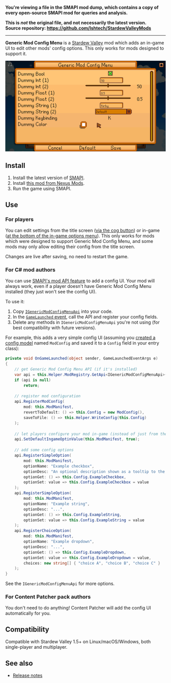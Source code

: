 **You're viewing a file in the SMAPI mod dump, which contains a copy of every open-source SMAPI mod
for queries and analysis.**

**This is _not_ the original file, and not necessarily the latest version.**  
**Source repository: https://github.com/lshtech/StardewValleyMods**

----

**Generic Mod Config Menu** is a [Stardew Valley](http://stardewvalley.net/) mod which adds an
in-game UI to edit other mods' config options. This only works for mods designed to support it.

![](screenshot.png)

## Install
1. Install the latest version of [SMAPI](https://smapi.io).
2. Install [this mod from Nexus Mods](http://www.nexusmods.com/stardewvalley/mods/5098).
3. Run the game using SMAPI.

## Use
### For players
You can edit settings from the title screen ([via the cog button](screenshot-title.png)) or in-game
([at the bottom of the in-game options menu](screenshot-in-game-options.png)). This only works for
mods which were designed to support Generic Mod Config Menu, and some mods may only allow editing
their config from the title screen.

Changes are live after saving, no need to restart the game.

### For C# mod authors
You can use [SMAPI's mod API feature](https://stardewvalleywiki.com/Modding:Modder_Guide/APIs/Integrations#Mod-provided_APIs)
to add a config UI. Your mod will always work, even if a player doesn't have Generic Mod Config Menu
installed (they just won't see the config UI).

To use it:

1. Copy [`IGenericModConfigMenuApi`](../IGenericModConfigMenuApi.cs) into your code.
2. In the [`GameLaunched` event](https://stardewvalleywiki.com/Modding:Modder_Guide/APIs/Events#Game_loop),
   call the API and register your config fields.
3. Delete any methods in `IGenericModConfigMenuApi` you're not using (for best compatibility with
   future versions).

For example, this adds a very simple config UI (assuming you [created a config
model](https://stardewvalleywiki.com/Modding:Modder_Guide/APIs/Config) named `ModConfig` and saved
it to a `Config` field in your entry class):

```c#
private void OnGameLaunched(object sender, GameLaunchedEventArgs e)
{
    // get Generic Mod Config Menu API (if it's installed)
    var api = this.Helper.ModRegistry.GetApi<IGenericModConfigMenuApi>("spacechase0.GenericModConfigMenu");
    if (api is null)
        return;

    // register mod configuration
    api.RegisterModConfig(
        mod: this.ModManifest,
        revertToDefault: () => this.Config = new ModConfig(),
        saveToFile: () => this.Helper.WriteConfig(this.Config)
    );

    // let players configure your mod in-game (instead of just from the title screen)
    api.SetDefaultIngameOptinValue(this.ModManifest, true);

    // add some config options
    api.RegisterSimpleOption(
        mod: this.ModManifest,
        optionName: "Example checkbox",
        optionDesc: "An optional description shown as a tooltip to the player.",
        optionGet: () => this.Config.ExampleCheckbox,
        optionSet: value => this.Config.ExampleCheckbox = value
    );
    api.RegisterSimpleOption(
        mod: this.ModManifest,
        optionName: "Example string",
        optionDesc: "...",
        optionGet: () => this.Config.ExampleString,
        optionSet: value => this.Config.ExampleString = value
    );
    api.RegisterChoiceOption(
        mod: this.ModManifest,
        optionName: "Example dropdown",
        optionDesc: "...",
        optionGet: () => this.Config.ExampleDropdown,
        optionSet: value => this.Config.ExampleDropdown = value,
        choices: new string[] { "choice A", "choice B", "choice C" }
    );
}
```

See the `IGenericModConfigMenuApi` for more options.

### For Content Patcher pack authors
You don't need to do anything! Content Patcher will add the config UI automatically for you.

## Compatibility
Compatible with Stardew Valley 1.5+ on Linux/macOS/Windows, both single-player and multiplayer.

## See also
* [Release notes](release-notes.md)
